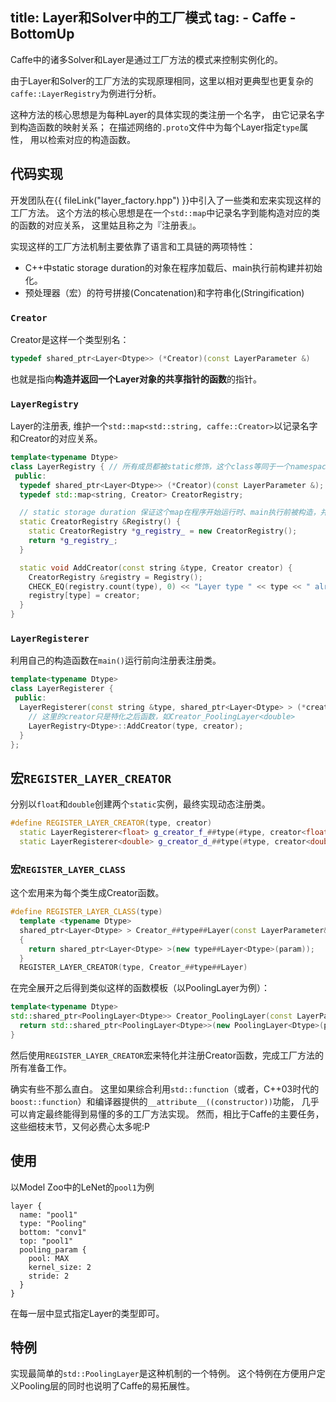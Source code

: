 title: Layer和Solver中的工厂模式
tag: 
    - Caffe
    - BottomUp
--------------------------------

Caffe中的诸多Solver和Layer是通过工厂方法的模式来控制实例化的。

<!-- more -->

由于Layer和Solver的工厂方法的实现原理相同，这里以相对更典型也更复杂的`caffe::LayerRegistry`为例进行分析。

这种方法的核心思想是为每种Layer的具体实现的类注册一个名字，
由它记录名字到构造函数的映射关系；
在描述网络的`.proto`文件中为每个Layer指定`type`属性，
用以检索对应的构造函数。
<!-- 或者赋予独有的属性值（如是一个全局的`std::map<std::string, Constructor>`对象， -->

## 代码实现

开发团队在{{ fileLink("layer_factory.hpp") }}中引入了一些类和宏来实现这样的工厂方法。
这个方法的核心思想是在一个`std::map`中记录名字到能构造对应的类的函数的对应关系，
这里姑且称之为『注册表』。

实现这样的工厂方法机制主要依靠了语言和工具链的两项特性：
+ C++中static storage duration的对象在程序加载后、main执行前构建并初始化。
+ 预处理器（宏）的符号拼接(Concatenation)和字符串化(Stringification)

### `Creator`

Creator是这样一个类型别名：

```C++
typedef shared_ptr<Layer<Dtype>> (*Creator)(const LayerParameter &)
```

也就是指向**构造并返回一个Layer对象的共享指针的函数**的指针。

### `LayerRegistry`

Layer的注册表, 维护一个`std::map<std::string, caffe::Creator>`以记录名字和Creator的对应关系。

```C++
template<typename Dtype>
class LayerRegistry { // 所有成员都被static修饰，这个class等同于一个namespace
 public:
  typedef shared_ptr<Layer<Dtype>> (*Creator)(const LayerParameter &);
  typedef std::map<string, Creator> CreatorRegistry;

  // static storage duration 保证这个map在程序开始运行时、main执行前被构造，并且仅存在一个实例
  static CreatorRegistry &Registry() {
    static CreatorRegistry *g_registry_ = new CreatorRegistry();
    return *g_registry_;
  }

  static void AddCreator(const string &type, Creator creator) {
    CreatorRegistry &registry = Registry();
    CHECK_EQ(registry.count(type), 0) << "Layer type " << type << " already registered.";
    registry[type] = creator;
  }
}

```

### `LayerRegisterer`

利用自己的构造函数在`main()`运行前向注册表注册类。

```C++
template<typename Dtype>
class LayerRegisterer {
 public:
  LayerRegisterer(const string &type, shared_ptr<Layer<Dtype> > (*creator)(const LayerParameter &)) {
    // 这里的creator只是特化之后函数，如Creator_PoolingLayer<double>
    LayerRegistry<Dtype>::AddCreator(type, creator);
  }
};
```
## 宏`REGISTER_LAYER_CREATOR`

分别以`float`和`double`创建两个`static`实例，最终实现动态注册类。

```C++
#define REGISTER_LAYER_CREATOR(type, creator)                                  \
  static LayerRegisterer<float> g_creator_f_##type(#type, creator<float>);     \
  static LayerRegisterer<double> g_creator_d_##type(#type, creator<double>)    \
```

### 宏`REGISTER_LAYER_CLASS`

这个宏用来为每个类生成Creator函数。

```C++
#define REGISTER_LAYER_CLASS(type)                                             \
  template <typename Dtype>                                                    \
  shared_ptr<Layer<Dtype> > Creator_##type##Layer(const LayerParameter& param) \
  {                                                                            \
    return shared_ptr<Layer<Dtype> >(new type##Layer<Dtype>(param));           \
  }                                                                            \
  REGISTER_LAYER_CREATOR(type, Creator_##type##Layer)
```

在完全展开之后得到类似这样的函数模板（以PoolingLayer为例）：

```C++
template<typename Dtype>
std::shared_ptr<PoolingLayer<Dtype>> Creator_PoolingLayer(const LayerParameter &param) {
  return std::shared_ptr<PoolingLayer<Dtype>>(new PoolingLayer<Dtype>(param));
}
```

然后使用`REGISTER_LAYER_CREATOR`宏来特化并注册Creator函数，完成工厂方法的所有准备工作。

确实有些不那么直白。
这里如果综合利用`std::function`（或者，C++03时代的`boost::function`）和编译器提供的`__attribute__((constructor))`功能，
几乎可以肯定最终能得到易懂的多的工厂方法实现。
然而，相比于Caffe的主要任务，这些细枝末节，又何必费心太多呢:P

## 使用

以Model Zoo中的LeNet的`pool1`为例

```
layer {
  name: "pool1"
  type: "Pooling"
  bottom: "conv1"
  top: "pool1"
  pooling_param {
    pool: MAX
    kernel_size: 2
    stride: 2
  }
}
```

在每一层中显式指定Layer的类型即可。

## 特例

<!-- TODO -->
实现最简单的`std::PoolingLayer`是这种机制的一个特例。
这个特例在方便用户定义Pooling层的同时也说明了Caffe的易拓展性。
